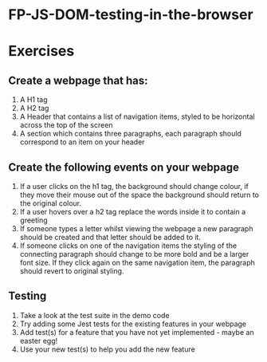 # FP-JS-DOM-testing-in-the-browser

# Exercises


## Create a webpage that has:

1. A H1 tag
2. A H2 tag
3. A Header that contains a list of navigation items, styled to be horizontal across the top of the screen
4. A section which contains three paragraphs, each paragraph should correspond to an item on your header

## Create the following events on your webpage

1. If a user clicks on the h1 tag, the background should change colour, if they move their mouse out of the space the background should return to the original colour.
2. If a user hovers over a h2 tag replace the words inside it to contain a greeting
3. If someone types a letter whilst viewing the webpage a new paragraph should be created and that letter should be added to it.
4. If someone clicks on one of the navigation items the styling of the connecting paragraph should change to be more bold and be a larger font size. If they click again on the same navigation item, the paragraph should revert to original styling.

## Testing
1. Take a look at the test suite in the demo code
2. Try adding some Jest tests for the existing features in your webpage
3. Add test(s) for a feature that you have not yet implemented - maybe an easter egg!
4. Use your new test(s) to help you add the new feature
